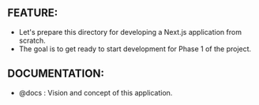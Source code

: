 ## FEATURE:

- Let's prepare this directory for developing a Next.js application from scratch.
- The goal is to get ready to start development for Phase 1 of the project.

## DOCUMENTATION:

- @docs : Vision and concept of this application.
